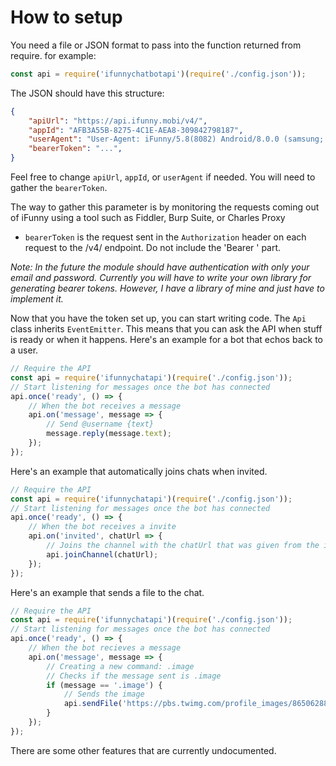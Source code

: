 # How to setup

You need a file or JSON format to pass into the function returned from require. for example:

```js
const api = require('ifunnychatbotapi')(require('./config.json'));
```

The JSON should have this structure:

```json
{
    "apiUrl": "https://api.ifunny.mobi/v4/",
    "appId": "AFB3A55B-8275-4C1E-AEA8-309842798187",
    "userAgent": "User-Agent: iFunny/5.8(8082) Android/8.0.0 (samsung; samsung; SM-G955U)",
    "bearerToken": "...",
}
```

Feel free to change `apiUrl`, `appId`, or `userAgent` if needed. You will need to gather the `bearerToken`.

The way to gather this parameter is by monitoring the requests coming out of iFunny using a tool such as Fiddler, Burp Suite, or Charles Proxy

* `bearerToken` is the request sent in the `Authorization` header on each request to the /v4/ endpoint. Do not include the 'Bearer ' part.

*Note: In the future the module should have authentication with only your email and password. Currently you will have to write your own library for generating bearer tokens. However, I have a library of mine and just have to implement it.*

Now that you have the token set up, you can start writing code. The `Api` class inherits `EventEmitter`. This means that you can ask the API when stuff is ready or when it happens. Here's an example for a bot that echos back to a user.

```js
// Require the API
const api = require('ifunnychatapi')(require('./config.json'));
// Start listening for messages once the bot has connected
api.once('ready', () => {
    // When the bot receives a message
    api.on('message', message => {
        // Send @username {text}
        message.reply(message.text);
    });
});
```

Here's an example that automatically joins chats when invited.

```js
// Require the API
const api = require('ifunnychatapi')(require('./config.json'));
// Start listening for messages once the bot has connected
api.once('ready', () => {
    // When the bot receives a invite
    api.on('invited', chatUrl => {
        // Joins the channel with the chatUrl that was given from the invite
        api.joinChannel(chatUrl);
    });
});
```

Here's an example that sends a file to the chat.

```js
// Require the API
const api = require('ifunnychatapi')(require('./config.json'));
// Start listening for messages once the bot has connected
api.once('ready', () => {
    // When the bot recieves a message
    api.on('message', message => {
        // Creating a new command: .image
        // Checks if the message sent is .image
        if (message == '.image') {
            // Sends the image
            api.sendFile('https://pbs.twimg.com/profile_images/865062880168759297/yualzpn3.jpg', message.channelUrl, 'jpeg');
        }
    });
});
```

There are some other features that are currently undocumented.